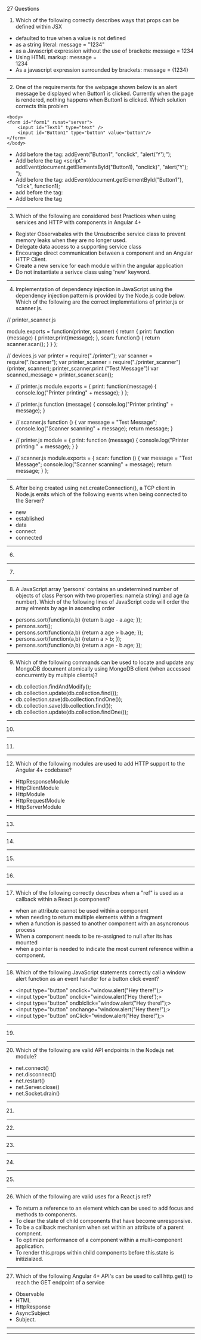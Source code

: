 27 Questions

1. Which of the following correctly describes ways that props can be defined within JSX

- defaulted to true when a value is not defined
- as a string literal: message = "1234"
- as a Javascript expression without the use of brackets: message = 1234
- Using HTML markup: message = <div>1234</div>
- As a javascript expression surrounded by brackets: message = {1234}

---

2. One of the requirements for the webpage shown below is an alert message be displayed when Button1 is clicked. Currently when the page is rendered,
   nothing happens when Button1 is clicked. Which solution corrects this problem

<script>
    function addEvent(obj, type, fn) {
        if (obj.addEventListener) {
            obj.addEventListener(type, fn, false);
            EventCache.add(obj, type, fn);
        }
        else if (obj.attachEvent) {
            obj["e" + type + fn] = fn;
            obj[type + fn] = function() {obj["e" + type + fn] (window.event);}
            obj.attachEvent("on" + type, obj[type + fn]);
        }
        else obj["on" + type] = obj["e" + type + fn];
    }
    </script>

    <body>
    <form id="form1" runat="server">
        <input id="Text1" type="text" />
        <input id="Button1" type="button" value="button"/>
    </form>
    </body>

- Add before the </script> tag: addEvent("Button1", "onclick", "alert('Y');");
- Add before the </body> tag
  <script">
  addEvent(document.getElementsById("Button1), "onclick)", "alert('Y'); ");
  </script>
- Add before the </script> tag: addEvent(document.getElementById("Button1"), "click", function1);
- add before the </body> tag:
    <script>
        addEvent(document.getElementById("Button1"), function1, "click");
    </script>
- Add before the </body> tag
    <script>
        addEvent(document.getElementById("Button1"), "click", function1);
        </script>

---

3. Which of the following are considered best Practices when using services and HTTP with components in Angular 4+

- Register Observabales with the Unsubscribe service class to prevent memory leaks when they are no longer used.
- Delegate data access to a supporting service class
- Encourage direct communication between a component and an Angular HTTP Client.
- Create a new service for each module within the angular application
- Do not instantiate a serivce class using 'new' keyword.

---

4. Implementation of dependency injection in JavaScript using the dependency injection pattern is provided by the Node.js code below.
   Which of the following are the correct implemntations of printer.js or scanner.js.

// printer_scanner.js

module.exports = function(printer, scanner) {
return {
print: function (message) {
printer.print(message);
},
scan: function() {
return scanner.scan();
}
}
};

// devices.js
var printer = require("./printer");
var scanner = require("./scanner");
var printer_scanner = require("./printer_scanner") (printer, scanner);
printer_scanner.print ("Test Message")l
var scanned_message = printer_scaner.scan();

- // printer.js
  module.exports = {
  print: function(message) {
  console.log("Printer printing" + message);
  }
  };

- // printer.js
  function (message) {
  console.log("Printer printing" + message);
  }

- // scanner.js
  function () {
  var message = "Test Message";
  console.log("Scanner scanning" + message);
  return message;
  }

- // printer.js
  module = {
  print: function (message) {
  console.log("Printer printing " + message);
  }
  }
- // scanner.js
  module.exports = {
  scan: function () {
  var message = "Test Message";
  console.log("Scanner scanning" + message);
  return message;
  }
  };

---

5. After being created using net.createConnection(), a TCP client in Node.js emits which of the following events when being connected to the Server?

- new
- established
- data
- connect
- connected

---

6.

---

7.

---

8. A JavaScript array 'persons' contains an undetermined number of objects of class Person with two properties: name(a string)
   and age (a number). Which of the following lines of JavaScript code will order the array elments by age in ascending order

- persons.sort(function(a,b) {return b.age - a.age; });
- persons.sort();
- persons.sort(function(a,b) {return a.age > b.age; });
- persons.sort(function(a,b) {return a > b; });
- persons.sort(function(a,b) {return a.age - b.age; });

---

9. Which of the following commands can be used to locate and update any MongoDB document atomically using MongoDB client (when accessed concurrently by multiple clients)?

- db.collection.findAndModify();
- db.collection.update(db.collection.find());
- db.collection.save(db.collection.findOne());
- db.collection.save(db.collection.find());
- db.collection.update(db.collection.findOne());

---

10.

---

11.

---

12. Which of the following modules are used to add HTTP support to the Angular 4+ codebase?

- HttpResponseModule
- HttpClientModule
- HttpModule
- HttpRequestModule
- HttpServerModule

---

13.

---

14.

---

15.

---

16.

---

17. Which of the following correctly describes when a "ref" is used as a callback within a React.js component?

- when an attribute cannot be used within a component
- when needing to return multiple elements within a fragment
- when a function is passed to another component with an asyncronous process
- When a component needs to be re-assigned to null after its has mounted
- when a pointer is needed to indicate the most current reference within a component.

---

18. Which of the following JavaScript statements correctly call a window alert function as an event handler for a button click event?

- <input type="button" onclick="window.alert("Hey there!");>
- <input type="button" onclick="window.alert('Hey there!');>
- <input type="button" ondblclick="window.alert("Hey there!");>
- <input type="button" onchange="window.alert("Hey there!");>
- <input type="button" onClick="window.alert("Hey there!");>

---

19.

---

20. Which of the following are valid API endpoints in the Node.js net module?

- net.connect()
- net.disconnect()
- net.restart()
- net.Server.close()
- net.Socket.drain()

---

21.

---

22.

---

23.

---

24.

---

25.

---

26. Which of the following are valid uses for a React.js ref?

- To return a reference to an element which can be used to add focus and methods to components.
- To clear the state of child components that have become unresponsive.
- To be a callback mechanism when set within an attribute of a parent compnent.
- To optimize performance of a component within a multi-component application.
- To render this.props within child components before this.state is initizialzed.

---

27. Which of the following Angular 4+ API's can be used to call http.get() to reach the GET endpoint of a service

- Observable
- HTML
- HttpResponse
- AsyncSubject
- Subject.

---

---
